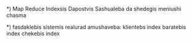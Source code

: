 
*) Map Reduce Indexsis Dapostvis Sashualeba
	da shedegis meniushi chasma


*) fasdaklebis sistemis realurad amushaveba:
   klientebs index
   baratebis index
   chekebis index




